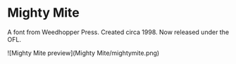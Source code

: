 # Mighty Mite

A font from Weedhopper Press. Created circa 1998. Now released under the OFL.

![Mighty Mite preview](Mighty Mite/mightymite.png)

